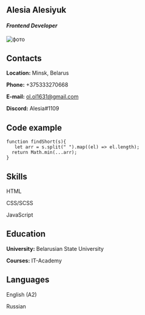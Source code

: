 
## Alesia Alesiyuk 
#### *Frontend Developer*  
    
![фото](https://mimigram.ru/wp-content/uploads/2020/07/chto-takoe-foto.jpg)
            
## Contacts
**Location:** Minsk, Belarus  

**Phone:** +375333270668  

**E-mail:** ol.ol1631@gmail.com  

**Discord:** Alesia#1109  

    
## Code example
    function findShort(s){
       let arr = s.split(" ").map((el) => el.length);
      return Math.min(...arr);
    }
    
## Skills
HTML  

CSS/SCSS  

JavaScript  

## Education
**University:**  Belarusian State University

**Courses:** IT-Academy  

## Languages
English (A2)  

Russian 

